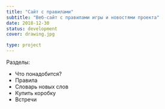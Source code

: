 ```yaml
---
title: "Сайт с правилами"
subtitle: "Веб-сайт с правилами игры и новостями проекта"
date: 2018-12-30
status: development
cover: drawing.jpg

type: project
---
```


Разделы:

- Что понадобится?
- Правила
- Словарь новых слов
- Купить коробку
- Встречи
